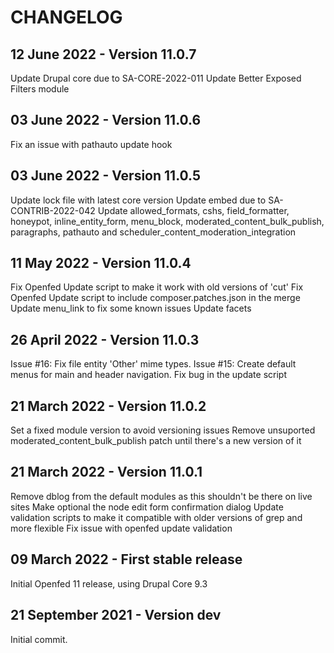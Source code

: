CHANGELOG
=========

12 June 2022 - Version 11.0.7
------------------------------
  Update Drupal core due to SA-CORE-2022-011
  Update Better Exposed Filters module

03 June 2022 - Version 11.0.6
------------------------------
  Fix an issue with pathauto update hook

03 June 2022 - Version 11.0.5
------------------------------
  Update lock file with latest core version
  Update embed due to SA-CONTRIB-2022-042
  Update allowed_formats, cshs, field_formatter, honeypot, inline_entity_form, menu_block, moderated_content_bulk_publish, paragraphs, pathauto and scheduler_content_moderation_integration

11 May 2022 - Version 11.0.4
------------------------------
  Fix Openfed Update script to make it work with old versions of 'cut'
  Fix Openfed Update script to include composer.patches.json in the merge
  Update menu_link to fix some known issues
  Update facets

26 April 2022 - Version 11.0.3
------------------------------
  Issue #16: Fix file entity 'Other' mime types.
  Issue #15: Create default menus for main and header navigation.
  Fix bug in the update script

21 March 2022 - Version 11.0.2
------------------------------
  Set a fixed module version to avoid versioning issues
  Remove unsuported moderated_content_bulk_publish patch until there's a new version of it

21 March 2022 - Version 11.0.1
------------------------------
  Remove dblog from the default modules as this shouldn't be there on live sites
  Make optional the node edit form confirmation dialog
  Update validation scripts to make it compatible with older versions of grep and more flexible
  Fix issue with openfed update validation

09 March 2022 - First stable release
------------------------------
  Initial Openfed 11 release, using Drupal Core 9.3

21 September 2021 - Version dev
------------------------------
  Initial commit.
